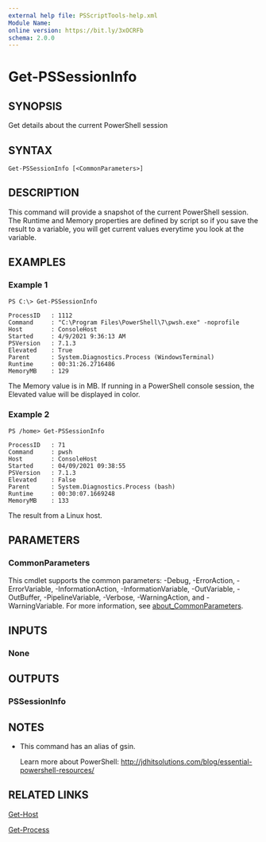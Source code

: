 ```yaml
---
external help file: PSScriptTools-help.xml
Module Name:
online version: https://bit.ly/3xOCRFb
schema: 2.0.0
---
```


# Get-PSSessionInfo

## SYNOPSIS
Get details about the current PowerShell session

## SYNTAX

```
Get-PSSessionInfo [<CommonParameters>]
```

## DESCRIPTION
This command will provide a snapshot of the current PowerShell session.
The Runtime and Memory properties are defined by script so if you save the result to a variable, you will get current values everytime you look at the variable.

## EXAMPLES

### Example 1
```
PS C:\> Get-PSSessionInfo

ProcessID   : 1112
Command     : "C:\Program Files\PowerShell\7\pwsh.exe" -noprofile
Host        : ConsoleHost
Started     : 4/9/2021 9:36:13 AM
PSVersion   : 7.1.3
Elevated    : True
Parent      : System.Diagnostics.Process (WindowsTerminal)
Runtime     : 00:31:26.2716486
MemoryMB    : 129
```

The Memory value is in MB.
If running in a PowerShell console session, the Elevated value will be displayed in color.

### Example 2
```
PS /home> Get-PSSessionInfo

ProcessID   : 71
Command     : pwsh
Host        : ConsoleHost
Started     : 04/09/2021 09:38:55
PSVersion   : 7.1.3
Elevated    : False
Parent      : System.Diagnostics.Process (bash)
Runtime     : 00:30:07.1669248
MemoryMB    : 133
```

The result from a Linux host.

## PARAMETERS

### CommonParameters
This cmdlet supports the common parameters: -Debug, -ErrorAction, -ErrorVariable, -InformationAction, -InformationVariable, -OutVariable, -OutBuffer, -PipelineVariable, -Verbose, -WarningAction, and -WarningVariable. For more information, see [about_CommonParameters](http://go.microsoft.com/fwlink/?LinkID=113216).

## INPUTS

### None
## OUTPUTS

### PSSessionInfo
## NOTES
* This command has an alias of gsin.

  Learn more about PowerShell: http://jdhitsolutions.com/blog/essential-powershell-resources/

## RELATED LINKS

[Get-Host]()

[Get-Process]()

